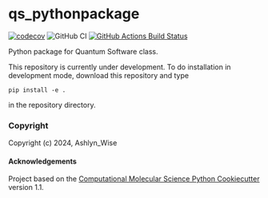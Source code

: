 qs_pythonpackage
==============================
[//]: # (Badges)
[![codecov](https://codecov.io/gh/ashlynwise/MonteCarlo/graph/badge.svg?token=eQuER8Oyqp)](https://codecov.io/gh/ashlynwise/MonteCarlo)
![GitHub CI](https://github.com/dwyl/auth_plug/actions/workflows/CI.yml/badge.svg)
[![GitHub Actions Build Status](https://github.com/ashlynwise/MonteCarlo/workflows/CI/badge.svg)](https://github.com/ashlynwise/MonteCarlo/actions?query=workflow%3ACI)



Python package for Quantum Software class.

This repository is currently under development. To do installation in development mode, download this repository and type

`pip install -e .`

in the repository directory.

### Copyright

Copyright (c) 2024, Ashlyn_Wise


#### Acknowledgements
 
Project based on the 
[Computational Molecular Science Python Cookiecutter](https://github.com/molssi/cookiecutter-cms) version 1.1.
